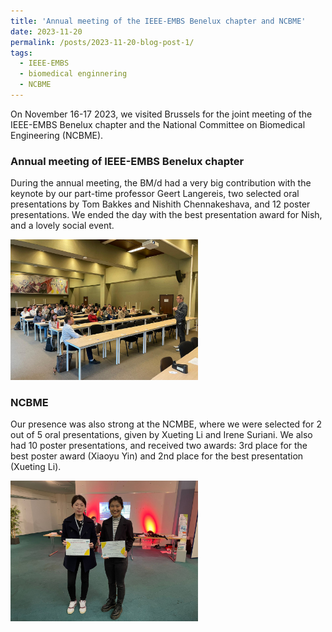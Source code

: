 ```yaml
---
title: 'Annual meeting of the IEEE-EMBS Benelux chapter and NCBME'
date: 2023-11-20
permalink: /posts/2023-11-20-blog-post-1/
tags:
  - IEEE-EMBS
  - biomedical enginnering
  - NCBME
---
```


On November 16-17 2023, we visited Brussels for the joint meeting of the IEEE-EMBS Benelux chapter and the National Committee on Biomedical Engineering (NCBME).

### Annual meeting of IEEE-EMBS Benelux chapter

During the annual meeting, the BM/d had a very big contribution with the keynote by our part-time professor Geert Langereis, two selected oral presentations by Tom Bakkes and Nishith Chennakeshava, and 12 poster presentations. We ended the day with the best presentation award for Nish, and a lovely social event.

<img src="/images/keynote_brussel.jpeg" width="300" />

### NCBME

Our presence was also strong at the NCMBE, where we were selected for 2 out of 5 oral presentations, given by Xueting Li and Irene Suriani. We also had 10 poster presentations, and received two awards: 3rd place for the best poster award (Xiaoyu Yin) and 2nd place for the best presentation (Xueting Li).

<img src="/images/awards.jpg" width="300" />

